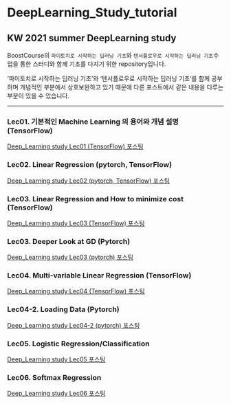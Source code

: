 # DeepLearning_Study_tutorial
## KW 2021 summer DeepLearning study  
BoostCourse의 `파이토치로 시작하는 딥러닝 기초`와 `텐서플로우로 시작하는 딥러닝 기초`수업을 통한 스터디와 함께 기초를 다지기 위한 repository입니다.   

‘파이토치로 시작하는 딥러닝 기초’와 ‘텐서플로우로 시작하는 딥러닝 기초’를 함께 공부하며 개념적인 부분에서 상호보완하고 있기 때문에 다른 포스트에서 같은 내용을 다루는 부분이 있을 수 있습니다.

------------------------------------------------------------------------------------------
### Lec01. 기본적인 Machine Learning 의 용어와 개념 설명 (TensorFlow)   
[Deep_Learning study Lec01 (TensorFlow) 포스팅](https://lee-jaewon.github.io/deep_learning_study/Lec01(TensorFlow)/)   

### Lec02. Linear Regression (pytorch, TensorFlow)   
[Deep_Learning study Lec02 (pytorch, TensorFlow) 포스팅](https://lee-jaewon.github.io/deep_learning_study/Lec02/)  

### Lec03. Linear Regression and How to minimize cost (TensorFlow)   
[Deep_Learning study Lec03 (TensorFlow) 포스팅](https://lee-jaewon.github.io/deep_learning_study/Lec03(TensorFlow)/)    

### Lec03. Deeper Look at GD (Pytorch)   
[Deep_Learning study Lec03 (pytorch) 포스팅](https://lee-jaewon.github.io/deep_learning_study/Lec03(Pytorch)/)    

### Lec04. Multi-variable Linear Regression (TensorFlow)   
[Deep_Learning study Lec04 (TensorFlow) 포스팅](https://lee-jaewon.github.io/deep_learning_study/Lec04(TensorFlow)/)   

### Lec04-2. Loading Data (Pytorch)   
[Deep_Learning study Lec04-2 (pytorch) 포스팅](https://lee-jaewon.github.io/deep_learning_study/Lec04-2(Pytorch)/)   

### Lec05. Logistic Regression/Classification  
[Deep_Learning study Lec05 포스팅](https://lee-jaewon.github.io/deep_learning_study/Lec05/)  

### Lec06. Softmax Regression 
[Deep_Learning study Lec06 포스팅](https://lee-jaewon.github.io/deep_learning_study/Lec06/)   
